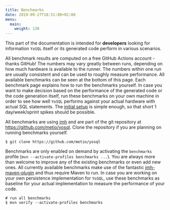 ```yaml
---
title: Benchmarks
date: 2019-09-27T18:51:08+02:00
menu:
  main:
    weight: 130
---
```


This part of the documentation is intended for **developers** looking for information `YoSQL` itself or its generated code perform in various scenarios.

All benchmark results are computed on a free GitHub Actions account - thanks GitHub! The numbers may vary greatly between runs, depending on how much hardware is available to the runner. The numbers within one run are usually consistent and can be used to roughly measure performance. All available benchmarks can be seen at the bottom of this page. Each benchmark page explains how to run the benchmarks yourself. In case you want to make decision based on the performance of the generated code or the code generation itself, run these benchmarks on your own machine in order to see how well `YoSQL` performs against your actual hardware with actual SQL statements. The [initial setup](/tooling/) is simple enough, so that short 1 day/week/sprint spikes should be possible.

All benchmarks are using [jmh](https://github.com/openjdk/jmh) and are part of the git repository at https://github.com/metio/yosql. Clone the repository if you are planning on running benchmarks yourself.

```shell
$ git clone https://github.com/metio/yosql
```

Benchmarks are only enabled on demand by activating the `benchmarks` profile (`mvn --activate-profiles benchmarks ...`). You are always more than welcome to improve any of the existing benchmarks or even add new ones. All currently available benchmarks make use of the fantastic [jmh-maven-plugin](https://github.com/jhunters/jmh-maven-plugin) and thus require Maven to run. In case you are working on your own persistence implementation for `YoSQL`, use these benchmarks as baseline for your actual implementation to measure the performance of your code.

```shell
# run all benchmarks
$ mvn verify --activate-profiles benchmarks
```
